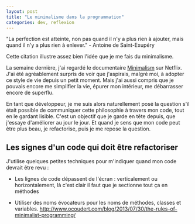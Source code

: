 ```yaml
---
layout: post
title: "Le minimalisme dans la programmation"
categories: dev, reflexion
---
```


"La perfection est atteinte, non pas quand il n'y a plus rien à ajouter, 
mais quand il n'y a plus rien à enlever." - Antoine de Saint-Exupéry


Cette citation illustre assez bien l'idée que je me fais du minimalisme. 

La semaine dernière, j'ai regardé le documentaire [Minimalism](http://www.theminimalists.com/films/) sur Netflix. J'ai été 
agréablement surpris de voir que j'aspirais, malgré moi, à adopter ce style de vie depuis un
petit moment. Mais j'ai aussi compris que je pouvais encore me simplifier la vie, épurer mon 
intérieur, me débarrasser encore de superflu. 

En tant que développeur, je me suis alors naturellement posé la question s'il était possible
de communiquer cette philosophie à travers mon code, tout en le gardant lisible. C'est un objectif
que je garde en tête depuis, que j'essaye d'améliorer au jour le jour. Et quand je sens que mon code
peut être plus beau, je refactorise, puis je me repose la question. 

## Les signes d'un code qui doit être refactoriser

J'utilise quelques petites techniques pour m'indiquer quand mon code devrait être revu : 

* Les lignes de code dépassent de l'écran : verticalement ou horizontalement, là c'est clair
il faut que je sectionne tout ça en méthodes

* Utiliser des noms évocateurs pour les noms de méthodes, classes et variables. 
http://www.ocoudert.com/blog/2013/07/30/the-rules-of-minimalist-programming/




